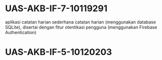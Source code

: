 # UAS-AKB-IF-7-10119291
aplikasi catatan harian sederhana catatan harian (menggunakan database SQLite), disertai dengan fitur otentikasi pengguna (menggunakan Firebase Authentication)
# UAS-AKB-IF-5-10120203
